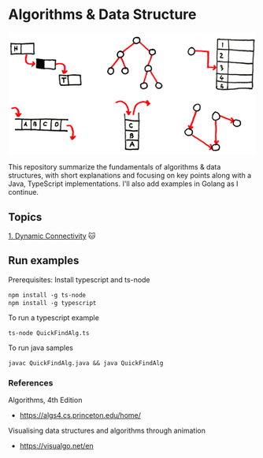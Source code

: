 # Algorithms & Data Structure

<p align="center"> 
  <img src="logo.png" title="Algorithms & Data Structure">
</p>
This repository summarize the fundamentals of algorithms & data structures, with short explanations and focusing on key points along with a Java, TypeScript implementations. I'll also add examples in Golang as I continue.

## Topics

[1. Dynamic Connectivity](dynamic-connectivity/README.md) 🐱

## Run examples
Prerequisites: Install typescript and ts-node

```
npm install -g ts-node
npm install -g typescript
```

To run a typescript example
```
ts-node QuickFindAlg.ts
```

To run java samples

```
javac QuickFindAlg.java && java QuickFindAlg
```

### References

Algorithms, 4th Edition
- https://algs4.cs.princeton.edu/home/

Visualising data structures and algorithms through animation
- https://visualgo.net/en